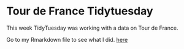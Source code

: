 # Tour de France Tidytuesday

This week TidyTuesday was working with a data on Tour de France. 

Go to my Rmarkdown file to see what I did. [here](https://github.com/shahp7/Tour_de_France_Tidytuesday/blob/master/Tour_de_France.Rmd)
